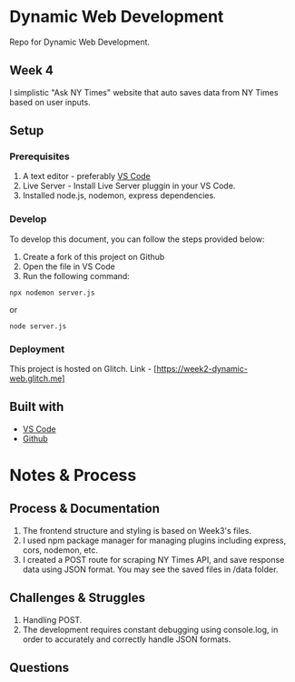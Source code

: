 # Dynamic Web Development

Repo for Dynamic Web Development. 

## Week 4

I simplistic "Ask NY Times" website that auto saves data from NY Times based on user inputs. 

## Setup

### Prerequisites

1. A text editor - preferably [VS Code](https://code.visualstudio.com/)
2. Live Server - Install Live Server pluggin in your VS Code.
3. Installed node.js, nodemon, express dependencies.


### Develop

To develop this document, you can follow the steps provided below:
1. Create a fork of this project on Github
2. Open the file in VS Code
3. Run the following command:

```
npx nodemon server.js
```

or

```
node server.js
```

### Deployment

This project is hosted on Glitch. Link - [https://week2-dynamic-web.glitch.me]

## Built with

* [VS Code](https://code.visualstudio.com/)
* [Github](https://github.com)

# Notes & Process

## Process & Documentation

1. The frontend structure and styling is based on Week3's files.
2. I used npm package manager for managing plugins including express, cors, nodemon, etc.
3. I created a POST route for scraping NY Times API, and save response data using JSON format. You may see the saved files in /data folder.

## Challenges & Struggles

1. Handling POST. 
2. The development requires constant debugging using console.log, in order to accurately and correctly handle JSON formats.

## Questions

